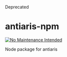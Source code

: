 Deprecated

# antiaris-npm
[![No Maintenance Intended](http://unmaintained.tech/badge.svg)](http://unmaintained.tech/)

Node package for antiaris
